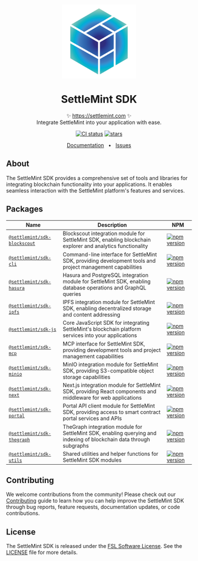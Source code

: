 <p align="center">
  <img src="https://github.com/settlemint/sdk/blob/main/logo.svg" width="200px" align="center" alt="SettleMint logo" />
  <h1 align="center">SettleMint SDK</h1>
  <p align="center">
    ✨ <a href="https://settlemint.com">https://settlemint.com</a> ✨
    <br/>
    Integrate SettleMint into your application with ease.
  </p>
</p>

<p align="center">
<a href="https://github.com/settlemint/sdk/actions?query=branch%3Amain"><img src="https://github.com/settlemint/sdk/actions/workflows/build.yml/badge.svg?event=push&branch=main" alt="CI status" /></a>
<a href="https://github.com/settlemint/sdk" rel="nofollow"><img src="https://img.shields.io/github/stars/settlemint/sdk" alt="stars"></a>
</p>

<div align="center">
  <a href="https://console.settlemint.com/documentation">Documentation</a>
  <span>&nbsp;&nbsp;•&nbsp;&nbsp;</span>
  <a href="https://github.com/settlemint/sdk/issues">Issues</a>
  <br />
</div>

## About

The SettleMint SDK provides a comprehensive set of tools and libraries for integrating blockchain functionality into your applications.
It enables seamless interaction with the SettleMint platform's features and services.

## Packages

| Name | Description | NPM |
|---------|-------------|---------|
| [`@settlemint/sdk-blockscout`](sdk/blockscout) | Blockscout integration module for SettleMint SDK, enabling blockchain explorer and analytics functionality | [![npm version](https://img.shields.io/npm/v/@settlemint/sdk-blockscout)](https://www.npmjs.com/package/@settlemint/sdk-blockscout) |
| [`@settlemint/sdk-cli`](sdk/cli) | Command-line interface for SettleMint SDK, providing development tools and project management capabilities | [![npm version](https://img.shields.io/npm/v/@settlemint/sdk-cli)](https://www.npmjs.com/package/@settlemint/sdk-cli) |
| [`@settlemint/sdk-hasura`](sdk/hasura) | Hasura and PostgreSQL integration module for SettleMint SDK, enabling database operations and GraphQL queries | [![npm version](https://img.shields.io/npm/v/@settlemint/sdk-hasura)](https://www.npmjs.com/package/@settlemint/sdk-hasura) |
| [`@settlemint/sdk-ipfs`](sdk/ipfs) | IPFS integration module for SettleMint SDK, enabling decentralized storage and content addressing | [![npm version](https://img.shields.io/npm/v/@settlemint/sdk-ipfs)](https://www.npmjs.com/package/@settlemint/sdk-ipfs) |
| [`@settlemint/sdk-js`](sdk/js) | Core JavaScript SDK for integrating SettleMint's blockchain platform services into your applications | [![npm version](https://img.shields.io/npm/v/@settlemint/sdk-js)](https://www.npmjs.com/package/@settlemint/sdk-js) |
| [`@settlemint/sdk-mcp`](sdk/mcp) | MCP interface for SettleMint SDK, providing development tools and project management capabilities | [![npm version](https://img.shields.io/npm/v/@settlemint/sdk-mcp)](https://www.npmjs.com/package/@settlemint/sdk-mcp) |
| [`@settlemint/sdk-minio`](sdk/minio) | MinIO integration module for SettleMint SDK, providing S3-compatible object storage capabilities | [![npm version](https://img.shields.io/npm/v/@settlemint/sdk-minio)](https://www.npmjs.com/package/@settlemint/sdk-minio) |
| [`@settlemint/sdk-next`](sdk/next) | Next.js integration module for SettleMint SDK, providing React components and middleware for web applications | [![npm version](https://img.shields.io/npm/v/@settlemint/sdk-next)](https://www.npmjs.com/package/@settlemint/sdk-next) |
| [`@settlemint/sdk-portal`](sdk/portal) | Portal API client module for SettleMint SDK, providing access to smart contract portal services and APIs | [![npm version](https://img.shields.io/npm/v/@settlemint/sdk-portal)](https://www.npmjs.com/package/@settlemint/sdk-portal) |
| [`@settlemint/sdk-thegraph`](sdk/thegraph) | TheGraph integration module for SettleMint SDK, enabling querying and indexing of blockchain data through subgraphs | [![npm version](https://img.shields.io/npm/v/@settlemint/sdk-thegraph)](https://www.npmjs.com/package/@settlemint/sdk-thegraph) |
| [`@settlemint/sdk-utils`](sdk/utils) | Shared utilities and helper functions for SettleMint SDK modules | [![npm version](https://img.shields.io/npm/v/@settlemint/sdk-utils)](https://www.npmjs.com/package/@settlemint/sdk-utils) |

## Contributing

We welcome contributions from the community! Please check out our [Contributing](https://github.com/settlemint/sdk/blob/main/.github/CONTRIBUTING.md) guide to learn how you can help improve the SettleMint SDK through bug reports, feature requests, documentation updates, or code contributions.

## License

The SettleMint SDK is released under the [FSL Software License](https://fsl.software). See the [LICENSE](https://github.com/settlemint/sdk/blob/main/LICENSE) file for more details.
